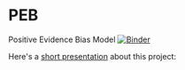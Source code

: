 # PEB
Positive Evidence Bias Model
[![Binder](https://mybinder.org/badge_logo.svg)](https://mybinder.org/v2/gh/matanmazor/PEB/master)

Here's a [short presentation](https://docs.google.com/presentation/d/1uoriUDv3k-FlIS7f8NHaa1SrZm2L4u8pnpNVJiZKpxU/edit?usp=sharing) about this project:

